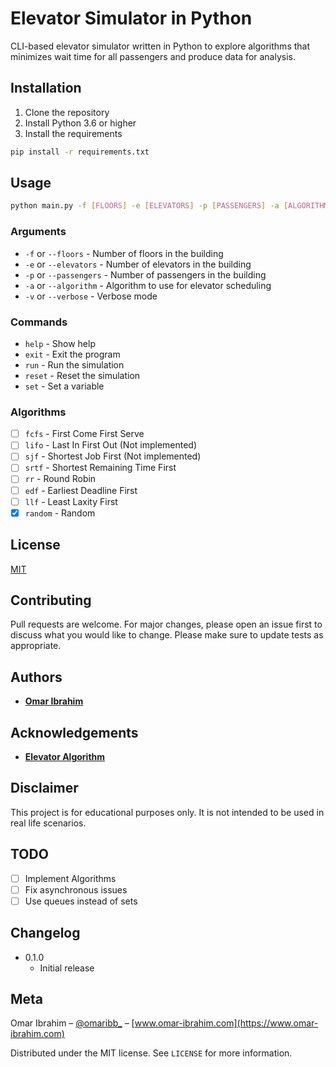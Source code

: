 # Elevator Simulator in Python
CLI-based elevator simulator written in Python to explore algorithms that minimizes wait time for all passengers and produce data for analysis.

## Installation
1. Clone the repository
2. Install Python 3.6 or higher
3. Install the requirements
```bash
pip install -r requirements.txt
```

## Usage
```bash
python main.py -f [FLOORS] -e [ELEVATORS] -p [PASSENGERS] -a [ALGORITHM]
```
### Arguments
- `-f` or `--floors` - Number of floors in the building
- `-e` or `--elevators` - Number of elevators in the building
- `-p` or `--passengers` - Number of passengers in the building
- `-a` or `--algorithm` - Algorithm to use for elevator scheduling
- `-v` or `--verbose` - Verbose mode

### Commands
- `help` - Show help
- `exit` - Exit the program
- `run` - Run the simulation
- `reset` - Reset the simulation
- `set` - Set a variable

### Algorithms
- [ ] `fcfs` - First Come First Serve
- [ ] `lifo` - Last In First Out (Not implemented)
- [ ] `sjf` - Shortest Job First (Not implemented)
- [ ] `srtf` - Shortest Remaining Time First
- [ ] `rr` - Round Robin
- [ ] `edf` - Earliest Deadline First
- [ ] `llf` - Least Laxity First
- [x] `random` - Random

## License
[MIT](https://choosealicense.com/licenses/mit/)

## Contributing
Pull requests are welcome. For major changes, please open an issue first to discuss what you would like to change.
Please make sure to update tests as appropriate.

## Authors
- [**Omar Ibrahim**](github.com/omargfh)

## Acknowledgements
- [**Elevator Algorithm**](https://www.geeksforgeeks.org/elevator-scheduling-set-2-sjf-srtf/)

## Disclaimer
This project is for educational purposes only. It is not intended to be used in real life scenarios.

## TODO
- [ ] Implement Algorithms
- [ ] Fix asynchronous issues
- [ ] Use queues instead of sets

## Changelog
- 0.1.0
    - Initial release

## Meta
Omar Ibrahim – [@omaribb_](https://instagram.com/omaribb_) – [www.omar-ibrahim.com](https://www.omar-ibrahim.com)

Distributed under the MIT license. See ``LICENSE`` for more information.
